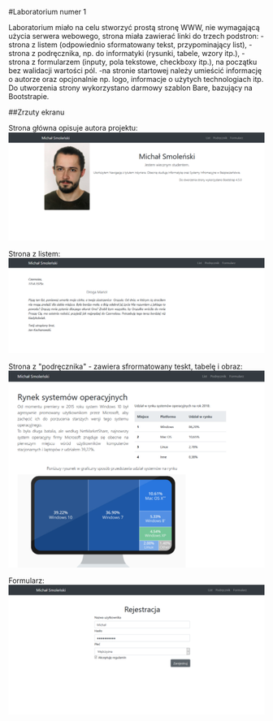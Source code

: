 #Laboratorium numer 1

Laboratorium miało na celu stworzyć prostą stronę WWW, nie wymagającą użycia serwera webowego,
strona miała zawierać linki do trzech podstron:
    -strona z listem (odpowiednio sformatowany tekst, przypominający list),
    -strona z podręcznika, np. do informatyki (rysunki, tabele, wzory itp.),
    -strona z formularzem (inputy, pola tekstowe, checkboxy itp.), na początku bez walidacji wartości pól.
    -na stronie startowej należy umieścić informację o autorze oraz opcjonalnie np. logo, informacje o użytych technologiach itp.
Do utworzenia strony wykorzystano darmowy szablon Bare, bazujący na Bootstrapie.

##Zrzuty ekranu

Strona główna opisuje autora projektu:
![home](images\home.png "home")

Strona z listem:
![letter](images\letter.png "letter")

Strona z "podręcznika" - zawiera sfrormatowany teskt, tabelę i obraz:
![book](images\book.png "book")

Formularz:
![form](images\form.png "form")